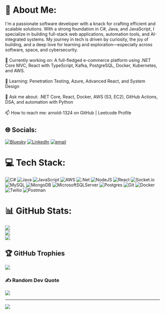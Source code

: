 # 💫 About Me:
I'm a passionate software developer with a knack for crafting efficient and scalable solutions. With a strong foundation in C#, Java, and JavaScript, I specialize in building full-stack web applications, automation tools, and AI-integrated systems. My journey in tech is driven by curiosity, the joy of building, and a deep love for learning and exploration—especially across software, space, and cybersecurity.<br><br>🔭 Currently working on: A full-fledged e-commerce platform using .NET Core MVC, React with TypeScript, Kafka, PostgreSQL, Docker, Kubernetes, and AWS.<br><br>🌱 Learning: Penetration Testing, Azure, Advanced React, and System Design<br><br>💬 Ask me about: .NET Core, React, Docker, AWS (S3, EC2), GitHub Actions, DSA, and automation with Python<br><br>📫 How to reach me: arnold-1324 on GitHub | Leetcode Profile


## 🌐 Socials:
[![Bluesky](https://img.shields.io/badge/bluesky-0285FF?style=for-the-badge&logo=bluesky&logoColor=%23FFFFFF)](https://bsky.app/profile/arnold-1324) [![LinkedIn](https://img.shields.io/badge/LinkedIn-%230077B5.svg?logo=linkedin&logoColor=white)](https://linkedin.com/in/arnold-gnanaselvam) [![email](https://img.shields.io/badge/Email-D14836?logo=gmail&logoColor=white)](mailto:arnoldgna765@gmail.com) 

# 💻 Tech Stack:
![C#](https://img.shields.io/badge/c%23-%23239120.svg?style=for-the-badge&logo=csharp&logoColor=white) ![Java](https://img.shields.io/badge/java-%23ED8B00.svg?style=for-the-badge&logo=openjdk&logoColor=white) ![JavaScript](https://img.shields.io/badge/javascript-%23323330.svg?style=for-the-badge&logo=javascript&logoColor=%23F7DF1E) ![AWS](https://img.shields.io/badge/AWS-%23FF9900.svg?style=for-the-badge&logo=amazon-aws&logoColor=white) ![.Net](https://img.shields.io/badge/.NET-5C2D91?style=for-the-badge&logo=.net&logoColor=white) ![NodeJS](https://img.shields.io/badge/node.js-6DA55F?style=for-the-badge&logo=node.js&logoColor=white) ![React](https://img.shields.io/badge/react-%2320232a.svg?style=for-the-badge&logo=react&logoColor=%2361DAFB) ![Socket.io](https://img.shields.io/badge/Socket.io-black?style=for-the-badge&logo=socket.io&badgeColor=010101) ![MySQL](https://img.shields.io/badge/mysql-4479A1.svg?style=for-the-badge&logo=mysql&logoColor=white) ![MongoDB](https://img.shields.io/badge/MongoDB-%234ea94b.svg?style=for-the-badge&logo=mongodb&logoColor=white) ![MicrosoftSQLServer](https://img.shields.io/badge/Microsoft%20SQL%20Server-CC2927?style=for-the-badge&logo=microsoft%20sql%20server&logoColor=white) ![Postgres](https://img.shields.io/badge/postgres-%23316192.svg?style=for-the-badge&logo=postgresql&logoColor=white) ![Git](https://img.shields.io/badge/git-%23F05033.svg?style=for-the-badge&logo=git&logoColor=white) ![Docker](https://img.shields.io/badge/docker-%230db7ed.svg?style=for-the-badge&logo=docker&logoColor=white) ![Twilio](https://img.shields.io/badge/Twilio-F22F46?style=for-the-badge&logo=Twilio&logoColor=white) ![Postman](https://img.shields.io/badge/Postman-FF6C37?style=for-the-badge&logo=postman&logoColor=white)
# 📊 GitHub Stats:
![](https://github-readme-stats.vercel.app/api?username=arnold-1324&theme=dark&hide_border=false&include_all_commits=false&count_private=false)<br/>
![](https://nirzak-streak-stats.vercel.app/?user=arnold-1324&theme=dark&hide_border=false)<br/>
![](https://github-readme-stats.vercel.app/api/top-langs/?username=arnold-1324&theme=dark&hide_border=false&include_all_commits=false&count_private=false&layout=compact)

## 🏆 GitHub Trophies
![](https://github-profile-trophy.vercel.app/?username=arnold-1324&theme=radical&no-frame=false&no-bg=true&margin-w=4)

### ✍️ Random Dev Quote
![](https://quotes-github-readme.vercel.app/api?type=horizontal&theme=radical)

---
[![](https://visitcount.itsvg.in/api?id=arnold-1324&icon=0&color=0)](https://visitcount.itsvg.in)

<!-- Proudly created with GPRM ( https://gprm.itsvg.in ) -->
